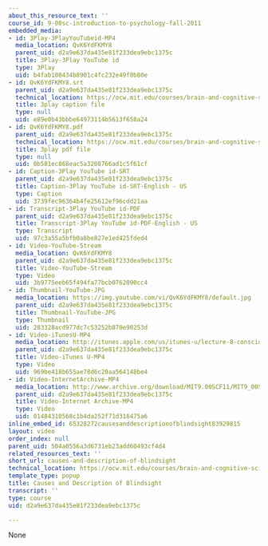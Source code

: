 ```yaml
---
about_this_resource_text: ''
course_id: 9-00sc-introduction-to-psychology-fall-2011
embedded_media:
- id: 3Play-3PlayYouTubeid-MP4
  media_location: QvK6YdFKMY8
  parent_uid: d2a9e637da435e81f233dea9ebc1375c
  title: 3Play-3Play YouTube id
  type: 3Play
  uid: b4fab108434b8901c4fc232e49f0b80e
- id: QvK6YdFKMY8.srt
  parent_uid: d2a9e637da435e81f233dea9ebc1375c
  technical_location: https://ocw.mit.edu/courses/brain-and-cognitive-sciences/9-00sc-introduction-to-psychology-fall-2011/consciousness/causes-and-description-of-blindsight/QvK6YdFKMY8.srt
  title: 3play caption file
  type: null
  uid: e89e0b43bbbe64973114b5613f658a24
- id: QvK6YdFKMY8.pdf
  parent_uid: d2a9e637da435e81f233dea9ebc1375c
  technical_location: https://ocw.mit.edu/courses/brain-and-cognitive-sciences/9-00sc-introduction-to-psychology-fall-2011/consciousness/causes-and-description-of-blindsight/QvK6YdFKMY8.pdf
  title: 3play pdf file
  type: null
  uid: 0b581ec868eac5a3208766ad1c5f61cf
- id: Caption-3Play YouTube id-SRT
  parent_uid: d2a9e637da435e81f233dea9ebc1375c
  title: Caption-3Play YouTube id-SRT-English - US
  type: Caption
  uid: 3739fec96364b4fe25612ef96cdd21aa
- id: Transcript-3Play YouTube id-PDF
  parent_uid: d2a9e637da435e81f233dea9ebc1375c
  title: Transcript-3Play YouTube id-PDF-English - US
  type: Transcript
  uid: 97c3a55a5bfb0a8be827e1ed425fded4
- id: Video-YouTube-Stream
  media_location: QvK6YdFKMY8
  parent_uid: d2a9e637da435e81f233dea9ebc1375c
  title: Video-YouTube-Stream
  type: Video
  uid: 3b9775eeb65f494fa77bcb0762090cc4
- id: Thumbnail-YouTube-JPG
  media_location: https://img.youtube.com/vi/QvK6YdFKMY8/default.jpg
  parent_uid: d2a9e637da435e81f233dea9ebc1375c
  title: Thumbnail-YouTube-JPG
  type: Thumbnail
  uid: 283328acd977dc7c53252b870e90253d
- id: Video-iTunesU-MP4
  media_location: http://itunes.apple.com/us/itunes-u/lecture-8-consciousness/id501335817?i=112593501
  parent_uid: d2a9e637da435e81f233dea9ebc1375c
  title: Video-iTunes U-MP4
  type: Video
  uid: 969be418b655ae78d6c20aa564148be4
- id: Video-InternetArchive-MP4
  media_location: http://www.archive.org/download/MIT9.00SCF11/MIT9_00SCF11_lec08_300k.mp4
  parent_uid: d2a9e637da435e81f233dea9ebc1375c
  title: Video-Internet Archive-MP4
  type: Video
  uid: 01484310568c1b4da252f71d318475a6
inline_embed_id: 65328272causesanddescriptionofblindsight83929815
layout: video
order_index: null
parent_uid: 504a0556a3d6731eb23add60493cf4d4
related_resources_text: ''
short_url: causes-and-description-of-blindsight
technical_location: https://ocw.mit.edu/courses/brain-and-cognitive-sciences/9-00sc-introduction-to-psychology-fall-2011/consciousness/causes-and-description-of-blindsight
template_type: popup
title: Causes and Description of Blindsight
transcript: ''
type: course
uid: d2a9e637da435e81f233dea9ebc1375c

---
```

None